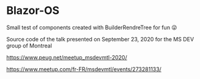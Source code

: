 # Blazor-OS

Small test of components created with BuilderRendreTree for fun 😜

Source code of the talk presented on September 23, 2020 for the MS DEV group of Montreal

https://www.peug.net/meetup_msdevmtl-2020/

https://www.meetup.com/fr-FR/msdevmtl/events/273281133/
